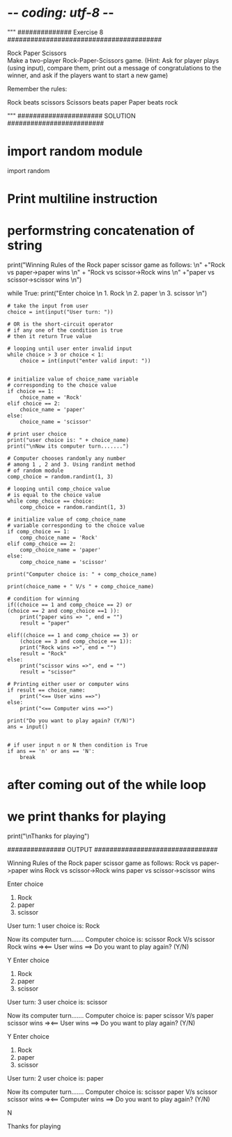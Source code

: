 # -*- coding: utf-8 -*-
"""
############## Exercise 8 ########################################

Rock Paper Scissors   
Make a two-player Rock-Paper-Scissors game. (Hint: Ask for player plays (using input), compare them, print out a message of congratulations 
to the winner, and ask if the players want to start a new game)

Remember the rules:

Rock beats scissors
Scissors beats paper
Paper beats rock

"""
###################### SOLUTION #########################
# import random module
import random

# Print multiline instruction
# performstring concatenation of string
print("Winning Rules of the Rock paper scissor game as follows: \n"
								+"Rock vs paper->paper wins \n"
								+ "Rock vs scissor->Rock wins \n"
								+"paper vs scissor->scissor wins \n")

while True:
	print("Enter choice \n 1. Rock \n 2. paper \n 3. scissor \n")
	
	# take the input from user
	choice = int(input("User turn: "))

	# OR is the short-circuit operator
	# if any one of the condition is true
	# then it return True value
	
	# looping until user enter invalid input
	while choice > 3 or choice < 1:
		choice = int(input("enter valid input: "))
		

	# initialize value of choice_name variable
	# corresponding to the choice value
	if choice == 1:
		choice_name = 'Rock'
	elif choice == 2:
		choice_name = 'paper'
	else:
		choice_name = 'scissor'
		
	# print user choice
	print("user choice is: " + choice_name)
	print("\nNow its computer turn.......")

	# Computer chooses randomly any number
	# among 1 , 2 and 3. Using randint method
	# of random module
	comp_choice = random.randint(1, 3)
	
	# looping until comp_choice value
	# is equal to the choice value
	while comp_choice == choice:
		comp_choice = random.randint(1, 3)

	# initialize value of comp_choice_name
	# variable corresponding to the choice value
	if comp_choice == 1:
		comp_choice_name = 'Rock'
	elif comp_choice == 2:
		comp_choice_name = 'paper'
	else:
		comp_choice_name = 'scissor'
		
	print("Computer choice is: " + comp_choice_name)

	print(choice_name + " V/s " + comp_choice_name)

	# condition for winning
	if((choice == 1 and comp_choice == 2) or
	(choice == 2 and comp_choice ==1 )):
		print("paper wins => ", end = "")
		result = "paper"
		
	elif((choice == 1 and comp_choice == 3) or
		(choice == 3 and comp_choice == 1)):
		print("Rock wins =>", end = "")
		result = "Rock"
	else:
		print("scissor wins =>", end = "")
		result = "scissor"

	# Printing either user or computer wins
	if result == choice_name:
		print("<== User wins ==>")
	else:
		print("<== Computer wins ==>")
		
	print("Do you want to play again? (Y/N)")
	ans = input()


	# if user input n or N then condition is True
	if ans == 'n' or ans == 'N':
		break
	
# after coming out of the while loop
# we print thanks for playing
print("\nThanks for playing")


############### OUTPUT ################################

Winning Rules of the Rock paper scissor game as follows: 
Rock vs paper->paper wins 
Rock vs scissor->Rock wins 
paper vs scissor->scissor wins 

Enter choice 
 1. Rock 
 2. paper 
 3. scissor 


User turn: 1
user choice is: Rock

Now its computer turn.......
Computer choice is: scissor
Rock V/s scissor
Rock wins =><== User wins ==>
Do you want to play again? (Y/N)


Y
Enter choice 
 1. Rock 
 2. paper 
 3. scissor 


User turn: 3
user choice is: scissor

Now its computer turn.......
Computer choice is: paper
scissor V/s paper
scissor wins =><== User wins ==>
Do you want to play again? (Y/N)



Y
Enter choice 
 1. Rock 
 2. paper 
 3. scissor 


User turn: 2
user choice is: paper

Now its computer turn.......
Computer choice is: scissor
paper V/s scissor
scissor wins =><== Computer wins ==>
Do you want to play again? (Y/N)


N

Thanks for playing
